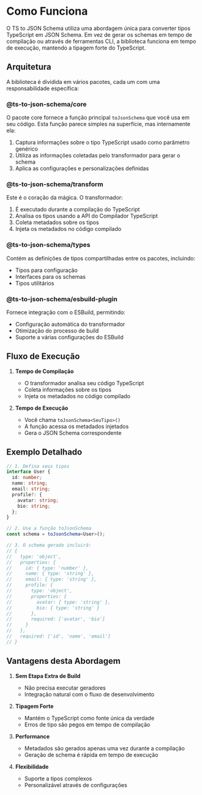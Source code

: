 # Como Funciona

O TS to JSON Schema utiliza uma abordagem única para converter tipos TypeScript em JSON Schema. Em vez de gerar os schemas em tempo de compilação ou através de ferramentas CLI, a biblioteca funciona em tempo de execução, mantendo a tipagem forte do TypeScript.

## Arquitetura

A biblioteca é dividida em vários pacotes, cada um com uma responsabilidade específica:

### @ts-to-json-schema/core

O pacote core fornece a função principal `toJsonSchema` que você usa em seu código. Esta função parece simples na superfície, mas internamente ela:

1. Captura informações sobre o tipo TypeScript usado como parâmetro genérico
2. Utiliza as informações coletadas pelo transformador para gerar o schema
3. Aplica as configurações e personalizações definidas

### @ts-to-json-schema/transform

Este é o coração da mágica. O transformador:

1. É executado durante a compilação do TypeScript
2. Analisa os tipos usando a API do Compilador TypeScript
3. Coleta metadados sobre os tipos
4. Injeta os metadados no código compilado

### @ts-to-json-schema/types

Contém as definições de tipos compartilhadas entre os pacotes, incluindo:

- Tipos para configuração
- Interfaces para os schemas
- Tipos utilitários

### @ts-to-json-schema/esbuild-plugin

Fornece integração com o ESBuild, permitindo:

- Configuração automática do transformador
- Otimização do processo de build
- Suporte a várias configurações do ESBuild

## Fluxo de Execução

1. **Tempo de Compilação**
   - O transformador analisa seu código TypeScript
   - Coleta informações sobre os tipos
   - Injeta os metadados no código compilado

2. **Tempo de Execução**
   - Você chama `toJsonSchema<SeuTipo>()`
   - A função acessa os metadados injetados
   - Gera o JSON Schema correspondente

## Exemplo Detalhado

```typescript
// 1. Defina seus tipos
interface User {
  id: number;
  name: string;
  email: string;
  profile?: {
    avatar: string;
    bio: string;
  };
}

// 2. Use a função toJsonSchema
const schema = toJsonSchema<User>();

// 3. O schema gerado incluirá:
// {
//   type: 'object',
//   properties: {
//     id: { type: 'number' },
//     name: { type: 'string' },
//     email: { type: 'string' },
//     profile: {
//       type: 'object',
//       properties: {
//         avatar: { type: 'string' },
//         bio: { type: 'string' }
//       },
//       required: ['avatar', 'bio']
//     }
//   },
//   required: ['id', 'name', 'email']
// }
```

## Vantagens desta Abordagem

1. **Sem Etapa Extra de Build**
   - Não precisa executar geradores
   - Integração natural com o fluxo de desenvolvimento

2. **Tipagem Forte**
   - Mantém o TypeScript como fonte única da verdade
   - Erros de tipo são pegos em tempo de compilação

3. **Performance**
   - Metadados são gerados apenas uma vez durante a compilação
   - Geração de schema é rápida em tempo de execução

4. **Flexibilidade**
   - Suporte a tipos complexos
   - Personalizável através de configurações 